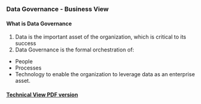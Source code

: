 ### Data Governance - Business View 

#### What is Data Governance

1. Data is the important asset of the organization, which is critical to its success
2. Data Governance is the formal orchestration of:
- People
- Processes
- Technology
to enable the organization to leverage data as an enterprise asset.



#### [Technical View PDF version](img/data-governance.pdf)
